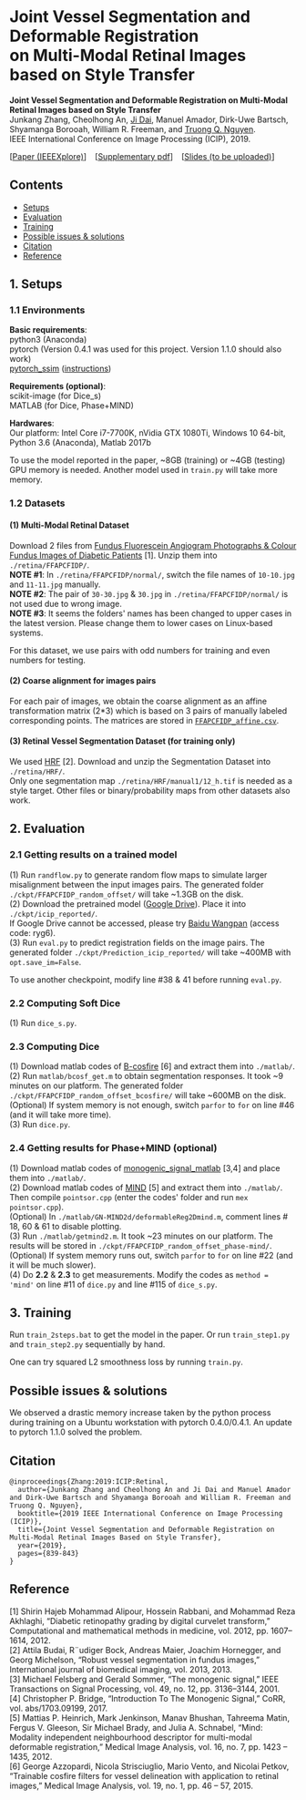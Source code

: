 # Joint Vessel Segmentation and Deformable Registration <br> on Multi-Modal Retinal Images based on Style Transfer

**Joint Vessel Segmentation and Deformable Registration on Multi-Modal Retinal Images based on Style Transfer** <br>
Junkang Zhang, 
Cheolhong An, 
[Ji Dai](https://jidai-code.github.io/), 
Manuel Amador, 
Dirk-Uwe Bartsch, 
Shyamanga Borooah, 
William R. Freeman, 
and [Truong Q. Nguyen](https://jacobsschool.ucsd.edu/faculty/faculty_bios/index.sfe?fmp_recid=48). <br>
IEEE International Conference on Image Processing (ICIP), 2019. <br>

\[[Paper \(IEEEXplore\)](https://ieeexplore.ieee.org/document/8802932)\] &ensp; 
\[[Supplementary pdf](https://github.com/JunkangZhang/RetinalSegReg/blob/master/ICIP2019_supplementary.pdf)\] &ensp; 
\[[Slides (to be uploaded)]()\] <br>


## Contents
- [Setups](#setups)
- [Evaluation](#evaluation)
- [Training](#training)
- [Possible issues & solutions](#solutions)
- [Citation](#citation)
- [Reference](#reference)

## 1. Setups <a name="setups"></a>
### 1.1 Environments
**Basic requirements**: <br>
python3 (Anaconda) <br>
pytorch (Version 0.4.1 was used for this project. Version 1.1.0 should also work) <br>
[pytorch_ssim](https://github.com/Po-Hsun-Su/pytorch-ssim) ([instructions](https://github.com/JunkangZhang/RetinalSegReg/blob/master/pytorch_ssim/readme.md)) <br>

**Requirements (optional)**: <br>
scikit-image (for Dice_s) <br>
MATLAB (for Dice, Phase+MIND) <br>

**Hardwares**: <br>
Our platform: Intel Core i7-7700K, nVidia GTX 1080Ti, Windows 10 64-bit, Python 3.6 (Anaconda), Matlab 2017b <br>

To use the model reported in the paper, ~8GB (training) or ~4GB (testing) GPU memory is needed. Another model used in `train.py` will take more memory. 

### 1.2 Datasets
#### (1) Multi-Modal Retinal Dataset
Download 2 files from [Fundus Fluorescein Angiogram Photographs & Colour Fundus Images of Diabetic Patients](https://sites.google.com/site/hosseinrabbanikhorasgani/datasets-1/fundus-fluorescein-angiogram-photographs--colour-fundus-images-of-diabetic-patients) [1]. Unzip them into `./retina/FFAPCFIDP/`. <br>
**NOTE #1**: In `./retina/FFAPCFIDP/normal/`, switch the file names of `10-10.jpg` and `11-11.jpg` manually. <br>
**NOTE #2**: The pair of `30-30.jpg` & `30.jpg` in `./retina/FFAPCFIDP/normal/` is not used due to wrong image. <br>
**NOTE #3**: It seems the folders' names has been changed to upper cases in the latest version. Please change them to lower cases on Linux-based systems. <br>

For this dataset, we use pairs with odd numbers for training and even numbers for testing. 

#### (2) Coarse alignment for images pairs
For each pair of images, we obtain the coarse alignment as an affine transformation matrix (2\*3) which is based on 3 pairs of manually labeled corresponding points. The matrices are stored in [`FFAPCFIDP_affine.csv`](https://github.com/JunkangZhang/RetinalSegReg/blob/master/FFAPCFIDP_affine.csv).  <br>

#### (3) Retinal Vessel Segmentation Dataset (for training only)
We used [HRF](https://www5.cs.fau.de/research/data/fundus-images/) [2]. Download and unzip the Segmentation Dataset into  `./retina/HRF/`.  <br>
Only one segmentation map `./retina/HRF/manual1/12_h.tif` is needed as a style target. Other files or binary/probability maps from other datasets also work. <br>

## 2. Evaluation <a name="evaluation"></a>
### 2.1 Getting results on a trained model
(1) Run `randflow.py` to generate random flow maps to simulate larger misalignment between the input images pairs. The generated folder `./ckpt/FFAPCFIDP_random_offset/` will take ~1.3GB on the disk.  <br>
(2) Download the pretrained model \([Google Drive](https://drive.google.com/file/d/1iNS-2war7jGdS-i5twadZZ14LXUWR0Rw/view?usp=sharing)\). Place it into `./ckpt/icip_reported/`.  <br>
If Google Drive cannot be accessed, please try [Baidu Wangpan](https://pan.baidu.com/s/1vA6alBhSppZFhdRu00UpGA) (access code: ryg6). <br>
(3) Run `eval.py` to predict registration fields on the image pairs. The generated folder `./ckpt/Prediction_icip_reported/` will take ~400MB with `opt.save_im=False`.  <br>

To use another checkpoint, modify line #38 & 41 before running `eval.py`. <br>

### 2.2 Computing Soft Dice
(1) Run `dice_s.py`.

### 2.3 Computing Dice
(1) Download matlab codes of [B-cosfire](https://www.mathworks.com/matlabcentral/fileexchange/49172-trainable-cosfire-filters-for-curvilinear-structure-delineation-in-images) [6] and extract them into `./matlab/`. <br>
(2) Run `matlab/bcosf_get.m` to obtain segmentation responses. It took ~9 minutes on our platform. The generated folder `./ckpt/FFAPCFIDP_random_offset_bcosfire/` will take ~600MB on the disk. <br>
(Optional) If system memory is not enough, switch `parfor` to `for` on line #46 (and it will take more time). <br>
(3) Run `dice.py`. 

### 2.4 Getting results for Phase+MIND (optional)
(1) Download matlab codes of [monogenic_signal_matlab](https://github.com/CPBridge/monogenic_signal_matlab) [3,4] and place them into `./matlab/`. <br>
(2) Download matlab codes of [MIND](http://www.ibme.ox.ac.uk/research/biomedia/julia-schnabel/files/gn-mind2d.zip/view) [5] and extract them into `./matlab/`. <br>
Then compile `pointsor.cpp` (enter the codes' folder and run `mex pointsor.cpp`). <br>
(Optional) In `./matlab/GN-MIND2d/deformableReg2Dmind.m`, comment lines # 18, 60 & 61 to disable plotting. <br>
(3) Run `./matlab/getmind2.m`. It took ~23 minutes on our platform. The results will be stored in `./ckpt/FFAPCFIDP_random_offset_phase-mind/`. <br>
(Optional) If system memory runs out, switch `parfor` to `for` on line #22 (and it will be much slower). <br>
(4) Do **2.2** & **2.3** to get measurements. Modify the codes as `method = 'mind'` on line #11 of `dice.py` and line #115 of `dice_s.py`. 


## 3. Training <a name="training"></a>
Run `train_2steps.bat` to get the model in the paper. Or run `train_step1.py` and `train_step2.py` sequentially by hand. <br>

One can try squared L2 smoothness loss by running `train.py`. <br>


## Possible issues & solutions <a name="solutions"></a>
We observed a drastic memory increase taken by the python process during training on a Ubuntu workstation with pytorch 0.4.0/0.4.1. An update to pytorch 1.1.0 solved the problem. 


## Citation <a name="citation"></a>
```
@inproceedings{Zhang:2019:ICIP:Retinal,
  author={Junkang Zhang and Cheolhong An and Ji Dai and Manuel Amador and Dirk-Uwe Bartsch and Shyamanga Borooah and William R. Freeman and Truong Q. Nguyen},
  booktitle={2019 IEEE International Conference on Image Processing (ICIP)},
  title={Joint Vessel Segmentation and Deformable Registration on Multi-Modal Retinal Images Based on Style Transfer},
  year={2019},
  pages={839-843}
}
```


## Reference <a name="reference"></a>
[1] Shirin Hajeb Mohammad Alipour, Hossein Rabbani, and Mohammad Reza Akhlaghi, “Diabetic retinopathy grading by digital curvelet transform,” Computational and mathematical methods in medicine, vol. 2012, pp. 1607–1614, 2012. <br>
[2] Attila Budai, R¨udiger Bock, Andreas Maier, Joachim Hornegger, and Georg Michelson, “Robust vessel segmentation in fundus images,” International journal of biomedical imaging, vol. 2013, 2013. <br>
[3] Michael Felsberg and Gerald Sommer, “The monogenic signal,” IEEE Transactions on Signal Processing, vol. 49, no. 12, pp. 3136–3144, 2001. <br>
[4] Christopher P. Bridge, “Introduction To The Monogenic Signal,” CoRR, vol. abs/1703.09199, 2017. <br>
[5] Mattias P. Heinrich, Mark Jenkinson, Manav Bhushan, Tahreema Matin, Fergus V. Gleeson, Sir Michael Brady, and Julia A. Schnabel, “Mind: Modality independent neighbourhood descriptor for multi-modal deformable registration,” Medical Image Analysis, vol. 16, no. 7, pp. 1423 – 1435, 2012. <br>
[6] George Azzopardi, Nicola Strisciuglio, Mario Vento, and Nicolai Petkov, “Trainable cosfire filters for vessel delineation with application to retinal images,” Medical Image Analysis, vol. 19, no. 1, pp. 46 – 57, 2015. <br>
